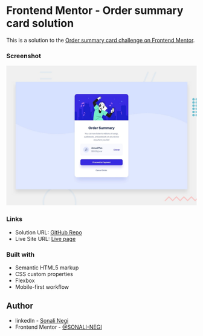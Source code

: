 # Frontend Mentor - Order summary card solution

This is a solution to the [Order summary card challenge on Frontend Mentor](https://www.frontendmentor.io/challenges/order-summary-component-QlPmajDUj). 


### Screenshot

![](./design/desktop-preview.jpg)


### Links

- Solution URL: [GitHub Repo](https://github.com/SONALI-NEGI/Order-summary-component.git)
- Live Site URL: [Live page](https://your-live-site-url.com)


### Built with

- Semantic HTML5 markup
- CSS custom properties
- Flexbox
- Mobile-first workflow


## Author

- linkedIn  - [Sonali Negi](https://www.linkedin.com/in/negisonali/)
- Frontend Mentor - [@SONALI-NEGI](https://www.frontendmentor.io/profile/SONALI-NEGI)

